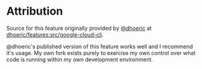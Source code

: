 # Attribution

Source for this feature originally provided by [@dhoeric](https://github.com/dhoeric/) at [dhoeric/features:src/google-cloud-cli](https://github.com/dhoeric/features/tree/main/src/google-cloud-cli).

@dhoeric's published version of this feature works well and I recommend it's usage. My own fork exists purely to exercise my own control over what code is running within my own development environment.
